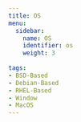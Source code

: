 ```yaml
---
title: OS
menu:
  sidebar:
    name: OS
    identifier: os
    weight: 3
    
tags:
- BSD-Based
- Debian-Based
- RHEL-Based
- Window
- MacOS
---
```

